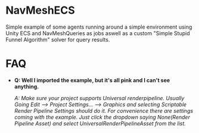# NavMeshECS

Simple example of some agents running around a simple environment using Unity ECS and NavMeshQueries as jobs aswell as a custom "Simple Stupid Funnel Algorithm" solver for query results.

# FAQ

- **Q: Well I imported the example, but it's all pink and I can't see anything.**

  *A: Make sure your project supports Universal renderpipeline. Usually Going Edit --> Project Settings... --> Graphics and selecting Scriptable Render Pipeline Settings should do it. For convenience there are settings coming with the example. Just click the dropdown saying None(Render Pipeline Asset) and select UniversalRenderPipelineAsset from the list.*
